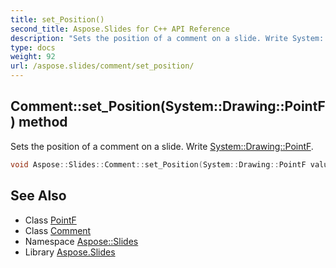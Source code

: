 ```yaml
---
title: set_Position()
second_title: Aspose.Slides for C++ API Reference
description: "Sets the position of a comment on a slide. Write System::Drawing::PointF."
type: docs
weight: 92
url: /aspose.slides/comment/set_position/
---
```

## Comment::set_Position(System::Drawing::PointF) method


Sets the position of a comment on a slide. Write [System::Drawing::PointF](../../../system.drawing/pointf/).

```cpp
void Aspose::Slides::Comment::set_Position(System::Drawing::PointF value) override
```

## See Also

* Class [PointF](../../../system.drawing/pointf/)
* Class [Comment](../)
* Namespace [Aspose::Slides](../../)
* Library [Aspose.Slides](../../../)